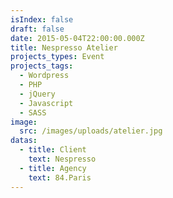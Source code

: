 ```yaml
---
isIndex: false
draft: false
date: 2015-05-04T22:00:00.000Z
title: Nespresso Atelier
projects_types: Event
projects_tags:
  - Wordpress
  - PHP
  - jQuery
  - Javascript
  - SASS
image:
  src: /images/uploads/atelier.jpg
datas:
  - title: Client
    text: Nespresso
  - title: Agency
    text: 84.Paris
---
```

